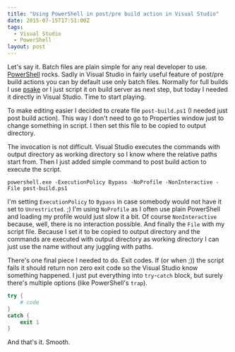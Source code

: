 ```yaml
---
title: "Using PowerShell in post/pre build action in Visual Studio"
date: 2015-07-15T17:51:00Z
tags:
  - Visual Studio
  - PowerShell
layout: post
---
```

Let's say it. Batch files are plain simple for any real developer to use. [PowerShell][1] rocks. Sadly in Visual Studio in fairly useful feature of post/pre build actions you can by default use only batch files. Normally for full builds I use [psake][2] or I just script it on build server as next step, but today I needed it directly in Visual Studio. Time to start playing. 

<!-- excerpt -->

To make editing easier I decided to create file `post-build.ps1` (I needed just post build action). This way I don't need to go to Properties window just to change something in script. I then set this file to be copied to output directory.

The invocation is not difficult. Visual Studio executes the commands with output directory as working directory so I know where the relative paths start from. Then I just added simple command to post build action to execute the script.

```batch
powershell.exe -ExecutionPolicy Bypass -NoProfile -NonInteractive -File post-build.ps1
```

I'm setting `ExecutionPolicy` to `Bypass` in case somebody would not have it set to `Unrestricted`. ;) I'm using `NoProfile` as I often use plain PowerShell and loading my profile would just slow it a bit. Of course `NonInteractive` because, well, there is no interaction possible. And finally the `File` with my script file. Because I set it to be copied to output directory and the commands are executed with output directory as working directory I can just use the name without any juggling with paths.

There's one final piece I needed to do. Exit codes. If (or when ;)) the script fails it should return non zero exit code so the Visual Studio know something happened. I just put everything into `try`-`catch` block, but surely there's multiple options (like PowerShell's `trap`).

```powershell
try {
	# code
}
catch {
	exit 1
}
```

And that's it. Smooth.     

[1]: https://en.wikipedia.org/wiki/Windows_PowerShell
[2]: https://github.com/psake/psake